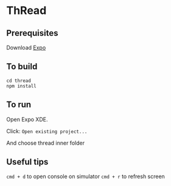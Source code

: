 # ThRead
## Prerequisites
Download [Expo](https://expo.io/tools#xde)

## To build

```
cd thread
npm install
```

## To run
Open Expo XDE.

Click: `Open existing project...` 

And choose thread inner folder

## Useful tips
`cmd + d` to open console on simulator
`cmd + r` to refresh screen